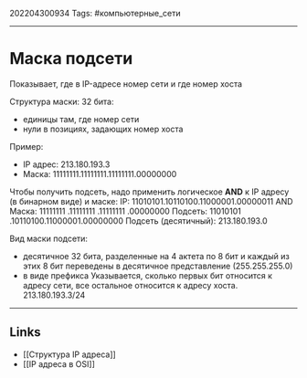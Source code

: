 202204300934
Tags: #компьютерные_сети

---

# Маска подсети
Показывает, где в IP-адресе номер сети и где номер хоста

Структура маски: 
32 бита:
- единицы там, где номер сети
- нули в позициях, задающих номер хоста

Пример:
- IP адрес: 213.180.193.3
- Маска: 11111111.11111111.11111111.00000000

Чтобы  получить подсеть, надо применить логическое **AND** к IP адресу (в бинарном виде) и маске:
IP:             11010101.10110100.11000001.00000011
										AND
Маска:     11111111  .11111111  .11111111   .00000000 
Подсеть: 11010101 .10110100.11000001.00000000
Подсеть (десятичный): 213.180.193.0

Вид маски подсети:
- десятичное
	32 бита, разделенные на 4 актета по 8 бит и каждый из этих 8 бит переведены в десятичное представление (255.255.255.0)
- в виде префикса
	Указывается, сколько первых бит относится к адресу сети, все остальное относится к адресу хоста.
	213.180.193.3/24

---
## Links
- [[Структура IP адреса]]
- [[IP адреса в OSI]]